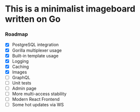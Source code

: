 # This is a minimalist imageboard written on Go

### Roadmap

- [x] PostgreSQL integration
- [x] Gorilla multiplexer usage
- [x] Built-in template usage
- [x] Logging
- [x] Caching
- [x] Images
- [ ] GraphQL
- [ ] Unit tests
- [ ] Admin page
- [ ] More multi-access stability
- [ ] Modern React Frontend
- [ ] Some hot updates via WS